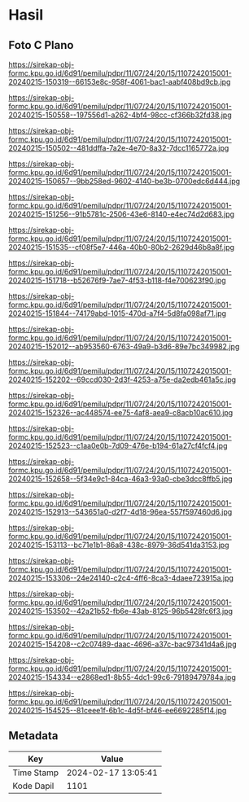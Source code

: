 # Hasil

## Foto C Plano

https://sirekap-obj-formc.kpu.go.id/6d91/pemilu/pdpr/11/07/24/20/15/1107242015001-20240215-150319--66153e8c-958f-4061-bac1-aabf408bd9cb.jpg

https://sirekap-obj-formc.kpu.go.id/6d91/pemilu/pdpr/11/07/24/20/15/1107242015001-20240215-150558--197556d1-a262-4bf4-98cc-cf366b32fd38.jpg

https://sirekap-obj-formc.kpu.go.id/6d91/pemilu/pdpr/11/07/24/20/15/1107242015001-20240215-150502--481ddffa-7a2e-4e70-8a32-7dcc1165772a.jpg

https://sirekap-obj-formc.kpu.go.id/6d91/pemilu/pdpr/11/07/24/20/15/1107242015001-20240215-150657--9bb258ed-9602-4140-be3b-0700edc6d444.jpg

https://sirekap-obj-formc.kpu.go.id/6d91/pemilu/pdpr/11/07/24/20/15/1107242015001-20240215-151256--91b5781c-2506-43e6-8140-e4ec74d2d683.jpg

https://sirekap-obj-formc.kpu.go.id/6d91/pemilu/pdpr/11/07/24/20/15/1107242015001-20240215-151535--cf08f5e7-446a-40b0-80b2-2629d46b8a8f.jpg

https://sirekap-obj-formc.kpu.go.id/6d91/pemilu/pdpr/11/07/24/20/15/1107242015001-20240215-151718--b52676f9-7ae7-4f53-b118-f4e700623f90.jpg

https://sirekap-obj-formc.kpu.go.id/6d91/pemilu/pdpr/11/07/24/20/15/1107242015001-20240215-151844--74179abd-1015-470d-a7f4-5d8fa098af71.jpg

https://sirekap-obj-formc.kpu.go.id/6d91/pemilu/pdpr/11/07/24/20/15/1107242015001-20240215-152012--ab953560-6763-49a9-b3d6-89e7bc349982.jpg

https://sirekap-obj-formc.kpu.go.id/6d91/pemilu/pdpr/11/07/24/20/15/1107242015001-20240215-152202--69ccd030-2d3f-4253-a75e-da2edb461a5c.jpg

https://sirekap-obj-formc.kpu.go.id/6d91/pemilu/pdpr/11/07/24/20/15/1107242015001-20240215-152326--ac448574-ee75-4af8-aea9-c8acb10ac610.jpg

https://sirekap-obj-formc.kpu.go.id/6d91/pemilu/pdpr/11/07/24/20/15/1107242015001-20240215-152523--c1aa0e0b-7d09-476e-b194-61a27cf4fcf4.jpg

https://sirekap-obj-formc.kpu.go.id/6d91/pemilu/pdpr/11/07/24/20/15/1107242015001-20240215-152658--5f34e9c1-84ca-46a3-93a0-cbe3dcc8ffb5.jpg

https://sirekap-obj-formc.kpu.go.id/6d91/pemilu/pdpr/11/07/24/20/15/1107242015001-20240215-152913--543651a0-d2f7-4d18-96ea-557f597460d6.jpg

https://sirekap-obj-formc.kpu.go.id/6d91/pemilu/pdpr/11/07/24/20/15/1107242015001-20240215-153113--bc71e1b1-86a8-438c-8979-36d541da3153.jpg

https://sirekap-obj-formc.kpu.go.id/6d91/pemilu/pdpr/11/07/24/20/15/1107242015001-20240215-153306--24e24140-c2c4-4ff6-8ca3-4daee723915a.jpg

https://sirekap-obj-formc.kpu.go.id/6d91/pemilu/pdpr/11/07/24/20/15/1107242015001-20240215-153502--42a21b52-fb6e-43ab-8125-96b5428fc6f3.jpg

https://sirekap-obj-formc.kpu.go.id/6d91/pemilu/pdpr/11/07/24/20/15/1107242015001-20240215-154208--c2c07489-daac-4696-a37c-bac97341d4a6.jpg

https://sirekap-obj-formc.kpu.go.id/6d91/pemilu/pdpr/11/07/24/20/15/1107242015001-20240215-154334--e2868ed1-8b55-4dc1-99c6-79189479784a.jpg

https://sirekap-obj-formc.kpu.go.id/6d91/pemilu/pdpr/11/07/24/20/15/1107242015001-20240215-154525--81ceee1f-6b1c-4d5f-bf46-ee6692285f14.jpg


## Metadata

| Key        | Value               |
| ---------- | ------------------- |
| Time Stamp | 2024-02-17 13:05:41 |
| Kode Dapil | 1101                |



